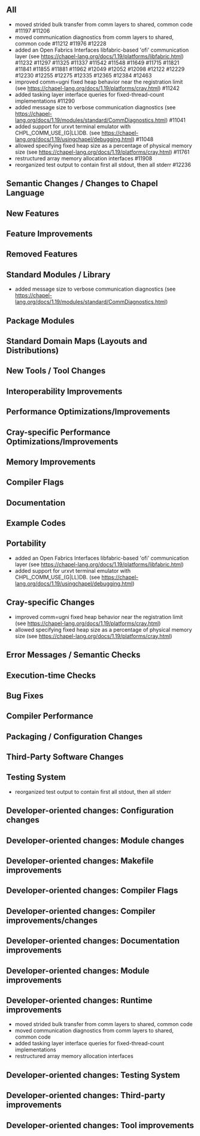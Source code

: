 All
---
* moved strided bulk transfer from comm layers to shared, common code
  #11197
  #11206
* moved communication diagnostics from comm layers to shared, common code
  #11212
  #11976
  #12228
* added an Open Fabrics Interfaces libfabric-based 'ofi' communication layer
  (see https://chapel-lang.org/docs/1.19/platforms/libfabric.html)
  #11232
  #11297
  #11325
  #11337
  #11542
  #11548
  #11649
  #11715
  #11821
  #11841
  #11855
  #11881
  #11962
  #12049
  #12052
  #12098
  #12122
  #12229
  #12230
  #12255
  #12275
  #12335
  #12365
  #12384
  #12463
* improved comm=ugni fixed heap behavior near the registration limit
  (see https://chapel-lang.org/docs/1.19/platforms/cray.html)
  #11242
* added tasking layer interface queries for fixed-thread-count implementations
  #11290
* added message size to verbose communication diagnostics
  (see https://chapel-lang.org/docs/1.19/modules/standard/CommDiagnostics.html)
  #11041
* added support for urxvt terminal emulator with CHPL_COMM_USE_(G|LL)DB.
  (see https://chapel-lang.org/docs/1.19/usingchapel/debugging.html)
  #11048
* allowed specifying fixed heap size as a percentage of physical memory size
  (see https://chapel-lang.org/docs/1.19/platforms/cray.html)
  #11761
* restructured array memory allocation interfaces
  #11908
* reorganized test output to contain first all stdout, then all stderr
  #12236



Semantic Changes / Changes to Chapel Language
---------------------------------------------

New Features
------------

Feature Improvements
--------------------

Removed Features
----------------

Standard Modules / Library
--------------------------
* added message size to verbose communication diagnostics
  (see https://chapel-lang.org/docs/1.19/modules/standard/CommDiagnostics.html)

Package Modules
---------------

Standard Domain Maps (Layouts and Distributions)
------------------------------------------------

New Tools / Tool Changes
------------------------

Interoperability Improvements
-----------------------------

Performance Optimizations/Improvements
--------------------------------------

Cray-specific Performance Optimizations/Improvements
----------------------------------------------------

Memory Improvements
-------------------

Compiler Flags
--------------

Documentation
-------------

Example Codes
-------------

Portability
-----------
* added an Open Fabrics Interfaces libfabric-based 'ofi' communication layer
  (see https://chapel-lang.org/docs/1.19/platforms/libfabric.html)
* added support for urxvt terminal emulator with CHPL_COMM_USE_(G|LL)DB.
  (see https://chapel-lang.org/docs/1.19/usingchapel/debugging.html)

Cray-specific Changes
---------------------
* improved comm=ugni fixed heap behavior near the registration limit
  (see https://chapel-lang.org/docs/1.19/platforms/cray.html)
* allowed specifying fixed heap size as a percentage of physical memory size
  (see https://chapel-lang.org/docs/1.19/platforms/cray.html)

Error Messages / Semantic Checks
--------------------------------

Execution-time Checks
---------------------

Bug Fixes
---------

Compiler Performance
--------------------

Packaging / Configuration Changes
---------------------------------

Third-Party Software Changes
----------------------------

Testing System
--------------
* reorganized test output to contain first all stdout, then all stderr

Developer-oriented changes: Configuration changes
-------------------------------------------------

Developer-oriented changes: Module changes
------------------------------------------

Developer-oriented changes: Makefile improvements
-------------------------------------------------

Developer-oriented changes: Compiler Flags
------------------------------------------

Developer-oriented changes: Compiler improvements/changes
---------------------------------------------------------

Developer-oriented changes: Documentation improvements
------------------------------------------------------

Developer-oriented changes: Module improvements
-----------------------------------------------

Developer-oriented changes: Runtime improvements
------------------------------------------------
* moved strided bulk transfer from comm layers to shared, common code
* moved communication diagnostics from comm layers to shared, common code
* added tasking layer interface queries for fixed-thread-count implementations
* restructured array memory allocation interfaces

Developer-oriented changes: Testing System
------------------------------------------

Developer-oriented changes: Third-party improvements
----------------------------------------------------

Developer-oriented changes: Tool improvements
---------------------------------------------
